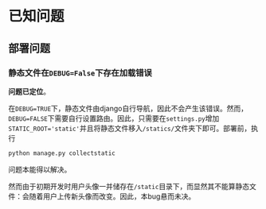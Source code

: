 # 已知问题

## 部署问题

### 静态文件在`DEBUG=False`下存在加载错误

**问题已定位**。

在`DEBUG=TRUE`下，静态文件由django自行导航，因此不会产生该错误。然而，`DEBUG=FALSE`下需要自行设置路由。因此，只需要在`settings.py`增加`STATIC_ROOT='static'`并且将静态文件移入`/statics/`文件夹下即可。部署前，执行
```bash
python manage.py collectstatic
```
问题本能得以解决。

然而由于初期开发时用户头像一并储存在`/static`目录下，而显然其不能算静态文件：会随着用户上传新头像而改变。因此，本bug悬而未决。